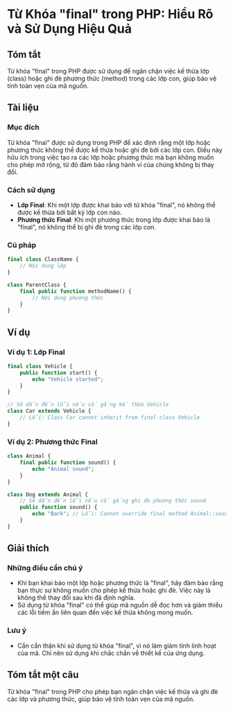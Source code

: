 <!--
Meta Description: # Từ Khóa "final" trong PHP: Hiểu Rõ và Sử Dụng Hiệu Quả ## Tóm tắt Từ khóa "final" trong PHP được sử dụng để ngăn chặn việc kế thừa lớp (class) hoặc ...
Meta Keywords: final, lớp, phương, thức, class
-->

# Từ Khóa "final" trong PHP: Hiểu Rõ và Sử Dụng Hiệu Quả

## Tóm tắt
Từ khóa "final" trong PHP được sử dụng để ngăn chặn việc kế thừa lớp (class) hoặc ghi đè phương thức (method) trong các lớp con, giúp bảo vệ tính toàn vẹn của mã nguồn.

## Tài liệu
### Mục đích
Từ khóa "final" được sử dụng trong PHP để xác định rằng một lớp hoặc phương thức không thể được kế thừa hoặc ghi đè bởi các lớp con. Điều này hữu ích trong việc tạo ra các lớp hoặc phương thức mà bạn không muốn cho phép mở rộng, từ đó đảm bảo rằng hành vi của chúng không bị thay đổi.

### Cách sử dụng
- **Lớp Final**: Khi một lớp được khai báo với từ khóa "final", nó không thể được kế thừa bởi bất kỳ lớp con nào.
- **Phương thức Final**: Khi một phương thức trong lớp được khai báo là "final", nó không thể bị ghi đè trong các lớp con.

### Cú pháp
```php
final class ClassName {
    // Nội dung lớp
}

class ParentClass {
    final public function methodName() {
        // Nội dung phương thức
    }
}
```

## Ví dụ
### Ví dụ 1: Lớp Final
```php
final class Vehicle {
    public function start() {
        echo "Vehicle started";
    }
}

// Sẽ dẫn đến lỗi nếu cố gắng kế thừa Vehicle
class Car extends Vehicle {
    // Lỗi: Class Car cannot inherit from final class Vehicle
}
```

### Ví dụ 2: Phương thức Final
```php
class Animal {
    final public function sound() {
        echo "Animal sound";
    }
}

class Dog extends Animal {
    // Sẽ dẫn đến lỗi nếu cố gắng ghi đè phương thức sound
    public function sound() {
        echo "Bark"; // Lỗi: Cannot override final method Animal::sound()
    }
}
```

## Giải thích
### Những điều cần chú ý
- Khi bạn khai báo một lớp hoặc phương thức là "final", hãy đảm bảo rằng bạn thực sự không muốn cho phép kế thừa hoặc ghi đè. Việc này là không thể thay đổi sau khi đã định nghĩa.
- Sử dụng từ khóa "final" có thể giúp mã nguồn dễ đọc hơn và giảm thiểu các lỗi tiềm ẩn liên quan đến việc kế thừa không mong muốn.

### Lưu ý
- Cần cẩn thận khi sử dụng từ khóa "final", vì nó làm giảm tính linh hoạt của mã. Chỉ nên sử dụng khi chắc chắn về thiết kế của ứng dụng.

## Tóm tắt một câu
Từ khóa "final" trong PHP cho phép bạn ngăn chặn việc kế thừa và ghi đè các lớp và phương thức, giúp bảo vệ tính toàn vẹn của mã nguồn.